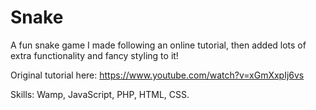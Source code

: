 # Snake
A fun snake game I made following an online tutorial, then added lots of extra functionality and fancy styling to it!

Original tutorial here:
https://www.youtube.com/watch?v=xGmXxpIj6vs

Skills: Wamp, JavaScript, PHP, HTML, CSS.
